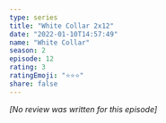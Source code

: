 ```yaml
---
type: series
title: "White Collar 2x12"
date: "2022-01-10T14:57:49"
name: "White Collar"
season: 2
episode: 12
rating: 3
ratingEmoji: "⭐️⭐️⭐️"
share: false
---
```


_[No review was written for this episode]_
